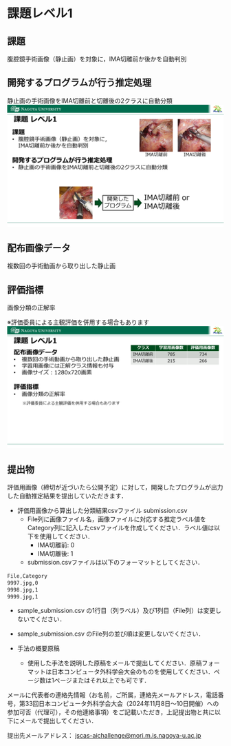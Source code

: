 # 課題レベル1

## 課題
腹腔鏡手術画像（静止画）を対象に，IMA切離前か後かを自動判別

## 開発するプログラムが行う推定処理
静止画の手術画像をIMA切離前と切離後の2クラスに自動分類
![課題など](level1_kadai.png)

## 配布画像データ
複数回の手術動画から取り出した静止画

## 評価指標
画像分類の正解率

※評価委員による主観評価を併用する場合もあります
![評価など](level1_submit.png)

## 提出物
評価用画像（締切が近づいたら公開予定）に対して，開発したプログラムが出力した自動推定結果を提出していただきます．

- 評価用画像から算出した分類結果csvファイル submission.csv
   - File列に画像ファイル名，画像ファイルに対応する推定ラベル値をCategory列に記入したcsvファイルを作成してください．ラベル値は以下を使用してください．
      - IMA切離前: 0
      - IMA切離後: 1
   - submission.csvファイルは以下のフォーマットとしてください．
```
File,Category   
9997.jpg,0
9998.jpg,1
9999.jpg,1
```
   - sample_submission.csv の1行目（列ラベル）及び1列目（File列）は変更しないでください．
   - sample_submission.csv のFile列の並び順は変更しないでください．


- 手法の概要原稿
   - 使用した手法を説明した原稿をメールで提出してください．原稿フォーマットは日本コンピュータ外科学会大会のものを使用してください．ページ数は1ページまたはそれ以上でも可です．

メールに代表者の連絡先情報（お名前，ご所属，連絡先メールアドレス，電話番号，第33回日本コンピュータ外科学会大会（2024年11月8日～10日開催）への参加可否（代理可），その他連絡事項）をご記載いただき，上記提出物と共に以下にメールで提出してください．

提出先メールアドレス：
jscas-aichallenge@mori.m.is.nagoya-u.ac.jp

